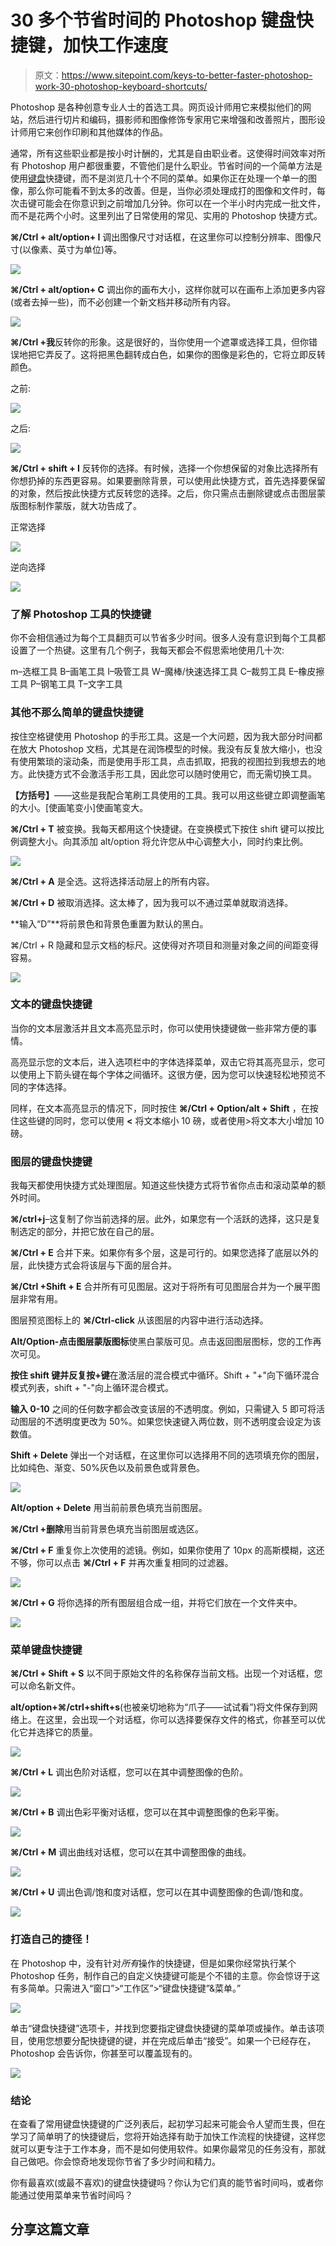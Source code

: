 # 30 多个节省时间的 Photoshop 键盘快捷键，加快工作速度

> 原文：<https://www.sitepoint.com/keys-to-better-faster-photoshop-work-30-photoshop-keyboard-shortcuts/>

Photoshop 是各种创意专业人士的首选工具。网页设计师用它来模拟他们的网站，然后进行切片和编码，摄影师和图像修饰专家用它来增强和改善照片，图形设计师用它来创作印刷和其他媒体的作品。

通常，所有这些职业都是按小时计酬的，尤其是自由职业者。这使得时间效率对所有 Photoshop 用户都很重要，不管他们是什么职业。节省时间的一个简单方法是使用[键盘](https://www.sitepoint.com/best-mechanical-keyboards/)快捷键，而不是浏览几十个不同的菜单。如果你正在处理一个单一的图像，那么你可能看不到太多的改善。但是，当你必须处理成打的图像和文件时，每次击键可能会在你意识到之前增加几分钟。你可以在一个半小时内完成一批文件，而不是花两个小时。这里列出了日常使用的常见、实用的 Photoshop 快捷方式。

**⌘/Ctrl + alt/option+ I** 调出图像尺寸对话框，在这里你可以控制分辨率、图像尺寸(以像素、英寸为单位)等。

[![](img/ee82ce98716eab91b9c4ad6df2b9c491.png)](https://www.sitepoint.com/wp-content/uploads/2012/05/Screen-shot-2012-06-05-at-10.45.42-PM.png)

**⌘/Ctrl + alt/option+ C** 调出你的画布大小，这样你就可以在画布上添加更多内容(或者去掉一些)，而不必创建一个新文档并移动所有内容。

[![](img/f987ab2d1d0dce9b41e5d203c2558298.png)](https://www.sitepoint.com/wp-content/uploads/2012/05/Screen-shot-2012-06-05-at-10.46.33-PM.png)

**⌘/Ctrl +我**反转你的形象。这是很好的，当你使用一个遮罩或选择工具，但你错误地把它弄反了。这将把黑色翻转成白色，如果你的图像是彩色的，它将立即反转颜色。

之前:

[![](img/55f3b89be51df4bbd1585987d6b5b21b.png)](https://www.sitepoint.com/wp-content/uploads/2012/05/Screen-shot-2012-06-05-at-10.48.34-PM.png)

之后:

[![](img/07cb311aa7d66fbfce323404c4ad9bec.png)](https://www.sitepoint.com/wp-content/uploads/2012/05/Screen-shot-2012-06-05-at-10.48.44-PM.png)

**⌘/Ctrl + shift + I** 反转你的选择。有时候，选择一个你想保留的对象比选择所有你想扔掉的东西更容易。如果要删除背景，可以使用此快捷方式，首先选择要保留的对象，然后按此快捷方式反转您的选择。之后，你只需点击删除键或点击图层蒙版图标制作蒙版，就大功告成了。

正常选择

[![](img/2b3518d7261ff53e406156119b5362be.png)](https://www.sitepoint.com/wp-content/uploads/2012/05/Screen-shot-2012-06-05-at-10.52.06-PM.png)

逆向选择

[![](img/740760a591a2c8b04bc0fa8c05e3c024.png)](https://www.sitepoint.com/wp-content/uploads/2012/05/Screen-shot-2012-06-05-at-10.52.21-PM.png)

### 了解 Photoshop 工具的快捷键

你不会相信通过为每个工具翻页可以节省多少时间。很多人没有意识到每个工具都设置了一个热键。这里有几个例子，我每天都会不假思索地使用几十次:

m–选框工具
B–画笔工具
I–吸管工具
W–魔棒/快速选择工具
C–裁剪工具
E–橡皮擦工具
P–钢笔工具
T–文字工具

### 其他不那么简单的键盘快捷键

按住空格键使用 Photoshop 的手形工具。这是一个大问题，因为我大部分时间都在放大 Photoshop 文档，尤其是在润饰模型的时候。我没有反复放大缩小，也没有使用繁琐的滚动条，而是使用手形工具，点击抓取，把我的视图拉到我想去的地方。此快捷方式不会激活手形工具，因此您可以随时使用它，而无需切换工具。

**【方括号】**——这些是我配合笔刷工具使用的工具。我可以用这些键立即调整画笔的大小。[使画笔变小]使画笔变大。

**⌘/Ctrl + T** 被变换。我每天都用这个快捷键。在变换模式下按住 shift 键可以按比例调整大小。向其添加 alt/option 将允许您从中心调整大小，同时约束比例。

[![](img/5a288c86ef8002159581ef446482bb9d.png)](https://www.sitepoint.com/wp-content/uploads/2012/05/Screen-shot-2012-06-05-at-11.37.19-PM.png)

**⌘/Ctrl + A** 是全选。这将选择活动层上的所有内容。

**⌘/Ctrl + D** 被取消选择。这太棒了，因为我可以不通过菜单就取消选择。

**输入“D”**将前景色和背景色重置为默认的黑白。

⌘/Ctrl + R 隐藏和显示文档的标尺。这使得对齐项目和测量对象之间的间距变得容易。

[![](img/930ad42e1c5d3c35f59e0e49b05f0787.png)](https://www.sitepoint.com/wp-content/uploads/2012/05/Screen-shot-2012-06-05-at-11.38.19-PM.png)

### 文本的键盘快捷键

当你的文本层激活并且文本高亮显示时，你可以使用快捷键做一些非常方便的事情。

高亮显示您的文本后，进入选项栏中的字体选择菜单，双击它将其高亮显示，您可以使用上下箭头键在每个字体之间循环。这很方便，因为您可以快速轻松地预览不同的字体选择。

同样，在文本高亮显示的情况下，同时按住 **⌘/Ctrl + Option/alt + Shift** ，在按住这些键的同时，您可以使用 **<** 将文本缩小 10 磅，或者使用>将文本大小增加 10 磅。

### 图层的键盘快捷键

我每天都使用快捷方式处理图层。知道这些快捷方式将节省你点击和滚动菜单的额外时间。

**⌘/ctrl+j**–这复制了你当前选择的层。此外，如果您有一个活跃的选择，这只是复制选定的部分，并把它放在自己的层。

**⌘/Ctrl + E** 合并下来。如果你有多个层，这是可行的。如果您选择了底层以外的层，此快捷方式会将该层与下面的层合并。

**⌘/Ctrl +Shift + E** 合并所有可见图层。这对于将所有可见图层合并为一个展平图层非常有用。

图层预览图标上的 **⌘/Ctrl-click** 从该图层的内容中进行活动选择。

**Alt/Option-点击图层蒙版图标**使黑白蒙版可见。点击返回图层图标，您的工作再次可见。

**按住 shift 键并反复按+键**在激活层的混合模式中循环。Shift + "+"向下循环混合模式列表，shift + "-"向上循环混合模式。

**输入 0-10** 之间的任何数字都会改变该层的不透明度。例如，只需键入 5 即可将活动图层的不透明度更改为 50%。如果您快速键入两位数，则不透明度会设定为该数值。

**Shift + Delete** 弹出一个对话框，在这里你可以选择用不同的选项填充你的图层，比如纯色、渐变、50%灰色以及前景色或背景色。

[![](img/9dc5e1ca34c97e287aa5a51c21f6f802.png)](https://www.sitepoint.com/wp-content/uploads/2012/05/Screen-shot-2012-06-05-at-11.40.02-PM.png)

**Alt/option + Delete** 用当前前景色填充当前图层。

**⌘/Ctrl +删除**用当前背景色填充当前图层或选区。

**⌘/Ctrl + F** 重复你上次使用的滤镜。例如，如果你使用了 10px 的高斯模糊，这还不够，你可以点击 **⌘/Ctrl + F** 并再次重复相同的过滤器。

[![](img/c6361fb3316813508728e6627d9ffcaf.png)](https://www.sitepoint.com/wp-content/uploads/2012/05/Screen-shot-2012-06-05-at-11.41.04-PM.png)

**⌘/Ctrl + G** 将你选择的所有图层组合成一组，并将它们放在一个文件夹中。

[![](img/a31633b89082a920bc1110754cd9fb61.png)](https://www.sitepoint.com/wp-content/uploads/2012/05/Screen-shot-2012-06-05-at-11.48.55-PM.png)

### 菜单键盘快捷键

**⌘/Ctrl + Shift + S** 以不同于原始文件的名称保存当前文档。出现一个对话框，您可以命名新文件。

**alt/option+⌘/ctrl+shift+s**(也被亲切地称为“爪子——试试看”)将文件保存到网络上。在这里，会出现一个对话框，你可以选择要保存文件的格式，你甚至可以优化它并选择它的质量。

[![](img/3a2d50f3e39d1342a8ca254cb79e691c.png)](https://www.sitepoint.com/wp-content/uploads/2012/05/Screen-shot-2012-06-05-at-11.43.56-PM.png)

**⌘/Ctrl + L** 调出色阶对话框，您可以在其中调整图像的色阶。

[![](img/37153420b0decb2583acfa8f49693602.png)](https://www.sitepoint.com/wp-content/uploads/2012/05/Screen-shot-2012-06-05-at-11.44.57-PM.png)

**⌘/Ctrl + B** 调出色彩平衡对话框，您可以在其中调整图像的色彩平衡。

[![](img/aca957fdbaf29b1cb698d9d57b03eeae.png)](https://www.sitepoint.com/wp-content/uploads/2012/05/Screen-shot-2012-06-05-at-11.45.30-PM.png)

**⌘/Ctrl + M** 调出曲线对话框，您可以在其中调整图像的曲线。

[![](img/0f4b6d3b1ea865e0e9d269ba59d4fd8b.png)](https://www.sitepoint.com/wp-content/uploads/2012/05/Screen-shot-2012-06-05-at-11.46.11-PM.png)

**⌘/Ctrl + U** 调出色调/饱和度对话框，您可以在其中调整图像的色调/饱和度。

[![](img/ba4d207e35942cd7f7ca306314410b73.png)](https://www.sitepoint.com/wp-content/uploads/2012/05/Screen-shot-2012-06-05-at-11.46.49-PM.png)

### 打造自己的捷径！

在 Photoshop 中，没有针对*所有*操作的快捷键，但是如果你经常执行某个 Photoshop 任务，制作自己的自定义快捷键可能是个不错的主意。你会惊讶于这有多简单。只需进入“窗口”>“工作区”>“键盘快捷键”&菜单。”

[![](img/eabd67ceab7279cea568181ab5c1c424.png)](https://www.sitepoint.com/wp-content/uploads/2012/05/Screen-shot-2012-06-01-at-12.35.45-AM.png)

单击“键盘快捷键”选项卡，并找到您要指定键盘快捷键的菜单项或操作。单击该项目，使用您想要分配快捷键的键，并在完成后单击“接受”。如果一个已经存在，Photoshop 会告诉你，你甚至可以覆盖现有的。

[![](img/fb00190f677577379d4a25f6fb0787b7.png)](https://www.sitepoint.com/wp-content/uploads/2012/05/Screen-shot-2012-06-01-at-12.36.37-AM.png)

### 结论

在查看了常用键盘快捷键的广泛列表后，起初学习起来可能会令人望而生畏，但在学习了简单明了的快捷键后，您将开始选择有助于加快工作流程的快捷键，这样您就可以更专注于工作本身，而不是如何使用软件。如果你最常见的任务没有，那就自己做吧。你会惊奇地发现你节省了多少时间和精力。

你有最喜欢(或最不喜欢)的键盘快捷键吗？你认为它们真的能节省时间吗，或者你能通过使用菜单来节省时间吗？

## 分享这篇文章